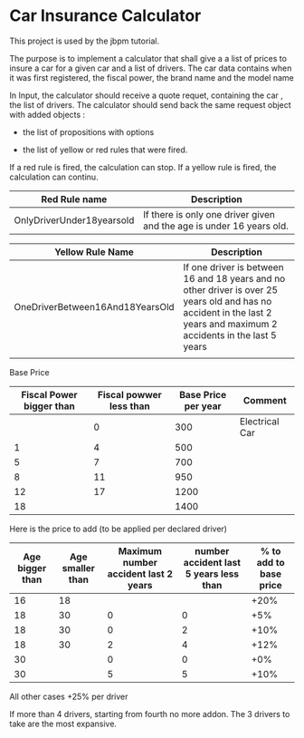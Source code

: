 # Car Insurance Calculator

This project is used by the jbpm tutorial.

The purpose is to implement a calculator that shall give a a list of prices to insure a car for a given car and a list of drivers.
The car data contains when it was first registered, the fiscal power, the brand name and the model name

In Input, the calculator should receive a quote requet, containing the car , the list of drivers. The calculator should send back the same request object with added objects :

* the list of propositions with options

* the list of yellow or red rules that were fired.


If a red rule is fired, the calculation can stop. If a yellow rule is fired, the calculation can continu.

| Red Rule name | Description |
| --- | --- |
| OnlyDriverUnder18yearsold | If there is only one driver given and the age is under 16 years old. |

| Yellow Rule Name | Description |
| --- | --- |
| OneDriverBetween16And18YearsOld | If one driver is between 16 and 18 years and no other driver is  over 25 years old and has no accident in the last 2 years and maximum 2 accidents in the last 5 years |
|  |  |

Base Price

| Fiscal Power bigger than | Fiscal powwer less than | Base Price per year | Comment |
| --- | --- | --- | --- |
|  | 0 | 300 | Electrical Car |
| 1 | 4 | 500 |  |
| 5 | 7 | 700 |  |
| 8 | 11 | 950 |  |
| 12 | 17 | 1200 |  |
| 18 |  | 1400 |  |

Here is the price to add (to be applied per declared driver)


| Age bigger than | Age smaller than | Maximum number accident last 2 years  | number accident last 5 years less than | % to add to base price |
| --- | --- | --- | --- | --- |
|   16  | 18  |  | | +20% |
| 18 | 30 | 0| 0| +5% |
| 18 | 30 | 0| 2 | +10% |
| 18 | 30 | 2| 4| +12%  |
| 30 |  | 0| 0| +0% |
| 30 | | 5 | 5 | +10% |
All other cases +25% per driver

If more than 4 drivers, starting from fourth no more addon. The 3 drivers to take are the most expansive.







